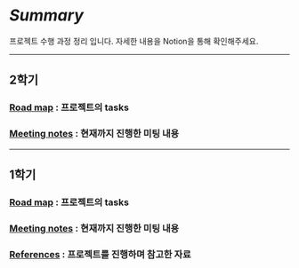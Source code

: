 # _Summary_

프로젝트 수행 과정 정리 입니다. 자세한 내용을 Notion을 통해 확인해주세요.

---
## 2학기

### [Road map](https://picayune-drip-39f.notion.site/2-540783433ad74f43928a11e79f00ca70) : 프로젝트의  tasks

### [Meeting notes](https://picayune-drip-39f.notion.site/11ef978ef636483cacc1d076dc02db6f?v=a4111d8d61fe46219c55bd5a6bc89aac) : 현재까지 진행한 미팅 내용

---

## 1학기

### [Road map](https://www.notion.so/018f84f9a1264880ac2a4bffed73686c) : 프로젝트의  tasks

### [Meeting notes](https://www.notion.so/cf1b1ec0c2e64c3fa28896ca903f81f6?v=d8f79fddb2e640f2bede80672057356a) : 현재까지 진행한 미팅 내용

### [References](https://www.notion.so/915a954aa75e4e90bfe0b9ea9127b44d)  : 프로젝트를 진행하며 참고한 자료

